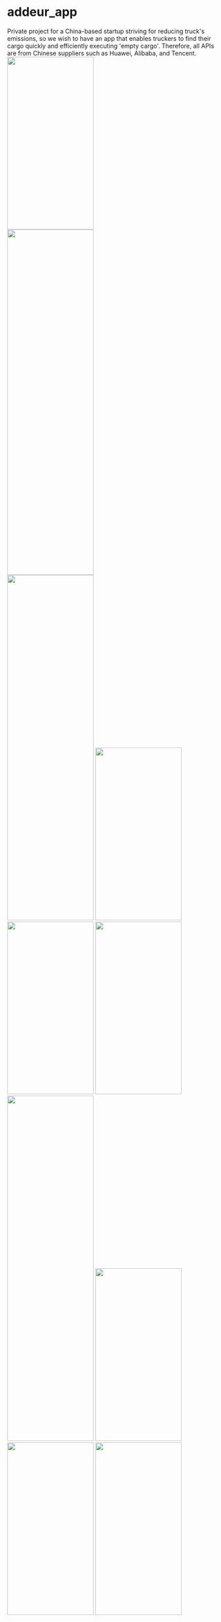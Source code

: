 # addeur_app
Private project for a China-based startup striving for reducing truck's emissions, so we wish to have an app that enables truckers to find their cargo quickly and efficiently executing 'empty cargo'. Therefore, all APIs are from Chinese suppliers such as Huawei, Alibaba, and Tencent.
<br />
<img src="https://user-images.githubusercontent.com/53058735/171932175-f15bb881-0b5b-48b2-a441-60714e2275b6.jpg" width="200" height="400" />
<br />
<img src="https://user-images.githubusercontent.com/53058735/171932189-84b37662-9a84-4252-8b31-de57a3bb6824.jpg" width="200" height="800" />
<br />
<img src="https://user-images.githubusercontent.com/53058735/171932194-7b7fe4e7-c7af-47e9-8d88-63cae6274e14.jpg" width="200" height="800" />
<img src="https://user-images.githubusercontent.com/53058735/171932200-9d32f89d-cbdb-4176-a151-cb1e0db4e737.jpg" width="200" height="400" />
<img src="https://user-images.githubusercontent.com/53058735/171932203-c528d5cb-6098-40cc-acbb-d26afd7841e6.jpg" width="200" height="400" />
<img src="https://user-images.githubusercontent.com/53058735/171932207-5e2b63d2-8ae0-41db-9f7c-63a7d8060e0d.jpg" width="200" height="400" />
<img src="https://user-images.githubusercontent.com/53058735/171932210-f7bcab22-60e1-49f0-96e0-c9a44dfa7af5.jpg" width="200" height="800" />
<img src="https://user-images.githubusercontent.com/53058735/171932217-a88542a8-f5d2-4dda-b1a5-562a4a327c48.jpg" width="200" height="400" />
<img src="https://user-images.githubusercontent.com/53058735/171932219-b8e5d0a6-8655-49f8-8d4b-fa41e28a846e.jpg" width="200" height="400" />
<img src="https://user-images.githubusercontent.com/53058735/171932223-2c5cf62b-0b1b-4a57-9e4e-1a86d1f32c1e.jpg" width="200" height="400" />
